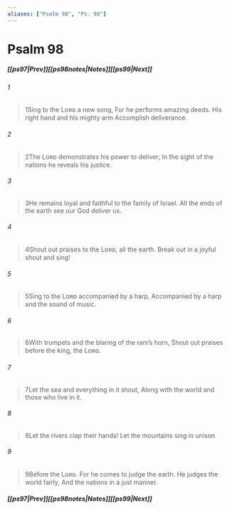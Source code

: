 ```yaml
---
aliases: ["Psalm 98", "Ps. 98"]
---
```

# Psalm 98
##### <span class=arrow-left></span>[[ps97|Prev]]<span class=navigation-separator></span>[[ps98notes|Notes]]<span class=navigation-separator></span>[[ps99|Next]]<span class=arrow-right></span>
###### 1
><span class=verse-first-poetry>1</span>Sing to the Lᴏʀᴅ a new song,
>For he performs amazing deeds.
>His right hand and his mighty arm
>Accomplish deliverance.
###### 2
><span class=verse-body-poetry>2</span>The Lᴏʀᴅ demonstrates his power to deliver;
>In the sight of the nations he reveals his justice.
###### 3
><span class=verse-body-poetry>3</span>He remains loyal and faithful to the family of Israel.
>All the ends of the earth see our God deliver us.
<div class=paragraph-break></div>

###### 4
><span class=verse-first-poetry>4</span>Shout out praises to the Lᴏʀᴅ, all the earth.
>Break out in a joyful shout and sing!
###### 5
><span class=verse-body-poetry>5</span>Sing to the Lᴏʀᴅ accompanied by a harp,
>Accompanied by a harp and the sound of music.
###### 6
><span class=verse-body-poetry>6</span>With trumpets and the blaring of the ram’s horn,
>Shout out praises before the king, the Lᴏʀᴅ.
<div class=paragraph-break></div>

###### 7
><span class=verse-first-poetry>7</span>Let the sea and everything in it shout,
>Along with the world and those who live in it.
###### 8
><span class=verse-body-poetry>8</span>Let the rivers clap their hands!
>Let the mountains sing in unison
###### 9
><span class=verse-body-poetry>9</span>Before the Lᴏʀᴅ.
>For he comes to judge the earth.
>He judges the world fairly,
>And the nations in a just manner.
##### <span class=arrow-left></span>[[ps97|Prev]]<span class=navigation-separator></span>[[ps98notes|Notes]]<span class=navigation-separator></span>[[ps99|Next]]<span class=arrow-right></span>